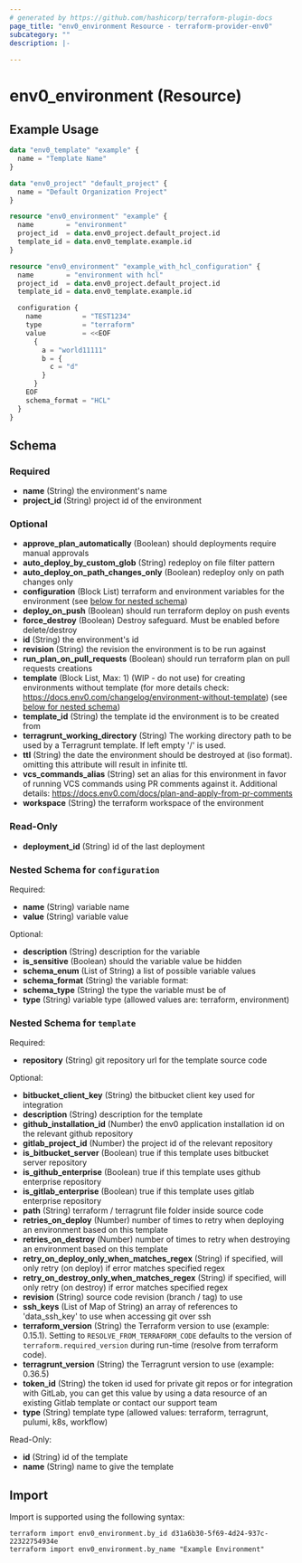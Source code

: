 ```yaml
---
# generated by https://github.com/hashicorp/terraform-plugin-docs
page_title: "env0_environment Resource - terraform-provider-env0"
subcategory: ""
description: |-
  
---
```


# env0_environment (Resource)



## Example Usage

```terraform
data "env0_template" "example" {
  name = "Template Name"
}

data "env0_project" "default_project" {
  name = "Default Organization Project"
}

resource "env0_environment" "example" {
  name        = "environment"
  project_id  = data.env0_project.default_project.id
  template_id = data.env0_template.example.id
}

resource "env0_environment" "example_with_hcl_configuration" {
  name        = "environment with hcl"
  project_id  = data.env0_project.default_project.id
  template_id = data.env0_template.example.id

  configuration {
    name          = "TEST1234"
    type          = "terraform"
    value         = <<EOF
      {
        a = "world11111"
        b = {
          c = "d"
        }
      }
    EOF
    schema_format = "HCL"
  }
}
```

<!-- schema generated by tfplugindocs -->
## Schema

### Required

- **name** (String) the environment's name
- **project_id** (String) project id of the environment

### Optional

- **approve_plan_automatically** (Boolean) should deployments require manual approvals
- **auto_deploy_by_custom_glob** (String) redeploy on file filter pattern
- **auto_deploy_on_path_changes_only** (Boolean) redeploy only on path changes only
- **configuration** (Block List) terraform and environment variables for the environment (see [below for nested schema](#nestedblock--configuration))
- **deploy_on_push** (Boolean) should run terraform deploy on push events
- **force_destroy** (Boolean) Destroy safeguard. Must be enabled before delete/destroy
- **id** (String) the environment's id
- **revision** (String) the revision the environment is to be run against
- **run_plan_on_pull_requests** (Boolean) should run terraform plan on pull requests creations
- **template** (Block List, Max: 1) (WIP - do not use) for creating environments without template (for more details check: https://docs.env0.com/changelog/environment-without-template) (see [below for nested schema](#nestedblock--template))
- **template_id** (String) the template id the environment is to be created from
- **terragrunt_working_directory** (String) The working directory path to be used by a Terragrunt template. If left empty '/' is used.
- **ttl** (String) the date the environment should be destroyed at (iso format). omitting this attribute will result in infinite ttl.
- **vcs_commands_alias** (String) set an alias for this environment in favor of running VCS commands using PR comments against it. Additional details: https://docs.env0.com/docs/plan-and-apply-from-pr-comments
- **workspace** (String) the terraform workspace of the environment

### Read-Only

- **deployment_id** (String) id of the last deployment

<a id="nestedblock--configuration"></a>
### Nested Schema for `configuration`

Required:

- **name** (String) variable name
- **value** (String) variable value

Optional:

- **description** (String) description for the variable
- **is_sensitive** (Boolean) should the variable value be hidden
- **schema_enum** (List of String) a list of possible variable values
- **schema_format** (String) the variable format:
- **schema_type** (String) the type the variable must be of
- **type** (String) variable type (allowed values are: terraform, environment)


<a id="nestedblock--template"></a>
### Nested Schema for `template`

Required:

- **repository** (String) git repository url for the template source code

Optional:

- **bitbucket_client_key** (String) the bitbucket client key used for integration
- **description** (String) description for the template
- **github_installation_id** (Number) the env0 application installation id on the relevant github repository
- **gitlab_project_id** (Number) the project id of the relevant repository
- **is_bitbucket_server** (Boolean) true if this template uses bitbucket server repository
- **is_github_enterprise** (Boolean) true if this template uses github enterprise repository
- **is_gitlab_enterprise** (Boolean) true if this template uses gitlab enterprise repository
- **path** (String) terraform / terragrunt file folder inside source code
- **retries_on_deploy** (Number) number of times to retry when deploying an environment based on this template
- **retries_on_destroy** (Number) number of times to retry when destroying an environment based on this template
- **retry_on_deploy_only_when_matches_regex** (String) if specified, will only retry (on deploy) if error matches specified regex
- **retry_on_destroy_only_when_matches_regex** (String) if specified, will only retry (on destroy) if error matches specified regex
- **revision** (String) source code revision (branch / tag) to use
- **ssh_keys** (List of Map of String) an array of references to 'data_ssh_key' to use when accessing git over ssh
- **terraform_version** (String) the Terraform version to use (example: 0.15.1). Setting to `RESOLVE_FROM_TERRAFORM_CODE` defaults to the version of `terraform.required_version` during run-time (resolve from terraform code).
- **terragrunt_version** (String) the Terragrunt version to use (example: 0.36.5)
- **token_id** (String) the token id used for private git repos or for integration with GitLab, you can get this value by using a data resource of an existing Gitlab template or contact our support team
- **type** (String) template type (allowed values: terraform, terragrunt, pulumi, k8s, workflow)

Read-Only:

- **id** (String) id of the template
- **name** (String) name to give the template

## Import

Import is supported using the following syntax:

```shell
terraform import env0_environment.by_id d31a6b30-5f69-4d24-937c-22322754934e
terraform import env0_environment.by_name "Example Environment"
```
